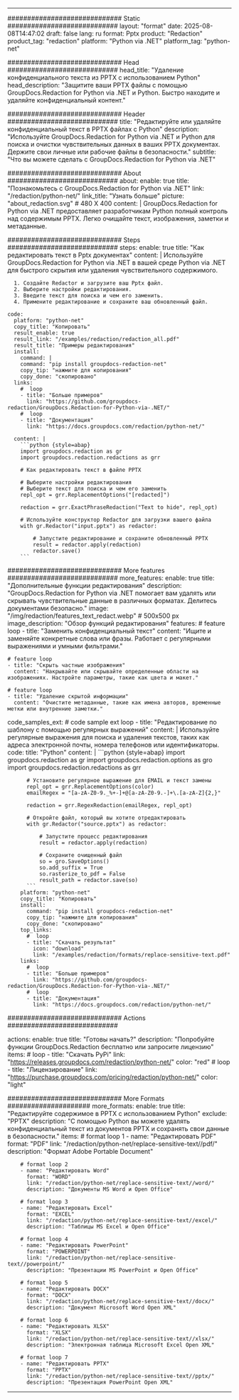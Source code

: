 
---
############################# Static ############################
layout: "format"
date:  2025-08-08T14:47:02
draft: false
lang: ru
format: Pptx
product: "Redaction"
product_tag: "redaction"
platform: "Python via .NET"
platform_tag: "python-net"

############################# Head ############################
head_title: "Удаление конфиденциального текста из PPTX с использованием Python"
head_description: "Защитите ваши PPTX файлы с помощью GroupDocs.Redaction for Python via .NET и Python. Быстро находите и удаляйте конфиденциальный контент."

############################# Header ############################
title: "Редактируйте или удаляйте конфиденциальный текст в PPTX файлах с Python" 
description: "Используйте GroupDocs.Redaction for Python via .NET и Python для поиска и очистки чувствительных данных в ваших PPTX документах. Держите свои личные или рабочие файлы в безопасности."
subtitle: "Что вы можете сделать с GroupDocs.Redaction for Python via .NET" 

############################# About ############################
about:
    enable: true
    title: "Познакомьтесь с GroupDocs.Redaction for Python via .NET"
    link: "/redaction/python-net/"
    link_title: "Узнать больше"
    picture: "about_redaction.svg" # 480 X 400
    content: |
       GroupDocs.Redaction for Python via .NET предоставляет разработчикам Python полный контроль над содержимым PPTX. Легко очищайте текст, изображения, заметки и метаданные.

############################# Steps ############################
steps:
    enable: true
    title: "Как редактировать текст в Pptx документах"
    content: |
      Используйте GroupDocs.Redaction for Python via .NET в вашей среде Python via .NET для быстрого скрытия или удаления чувствительного содержимого.
      
      1. Создайте Redactor и загрузите ваш Pptx файл.
      2. Выберите настройки редактирования.
      3. Введите текст для поиска и чем его заменить.
      4. Примените редактирование и сохраните ваш обновленный файл.
   
    code:
      platform: "python-net"
      copy_title: "Копировать"
      result_enable: true
      result_link: "/examples/redaction/redaction_all.pdf"
      result_title: "Примеры редактирования"
      install:
        command: |
        command: "pip install groupdocs-redaction-net"
        copy_tip: "нажмите для копирования"
        copy_done: "скопировано"
      links:
        #  loop
        - title: "Больше примеров"
          link: "https://github.com/groupdocs-redaction/GroupDocs.Redaction-for-Python-via-.NET/"
        #  loop
        - title: "Документация"
          link: "https://docs.groupdocs.com/redaction/python-net/"
          
      content: |
        ```python {style=abap}
        import groupdocs.redaction as gr
        import groupdocs.redaction.redactions as grr

        # Как редактировать текст в файле PPTX

        # Выберите настройки редактирования
        # Выберите текст для поиска и чем его заменить
        repl_opt = grr.ReplacementOptions("[redacted]")
                
        redaction = grr.ExactPhraseRedaction("Text to hide", repl_opt)

        # Используйте конструктор Redactor для загрузки вашего файла
        with gr.Redactor("input.pptx") as redactor:

            # Запустите редактирование и сохраните обновленный PPTX
            result = redactor.apply(redaction)
            redactor.save()
        ```            


############################# More features ############################
more_features:
  enable: true
  title: "Дополнительные функции редактирования"
  description: "GroupDocs.Redaction for Python via .NET помогает вам удалять или скрывать чувствительные данные в различных форматах. Делитесь документами безопасно."
  image: "/img/redaction/features_text_redact.webp" # 500x500 px
  image_description: "Обзор функций редактирования"
  features:
    # feature loop
    - title: "Заменить конфиденциальный текст"
      content: "Ищите и заменяйте конкретные слова или фразы. Работает с регулярными выражениями и умными фильтрами."

    # feature loop
    - title: "Скрыть частные изображения"
      content: "Накрывайте или скрывайте определенные области на изображениях. Настройте параметры, такие как цвета и макет."

    # feature loop
    - title: "Удаление скрытой информации"
      content: "Очистите метаданные, такие как имена авторов, временные метки или внутренние заметки."
      
  code_samples_ext:
    # code sample ext loop
    - title: "Редактирование по шаблону с помощью регулярных выражений"
      content: |
        Используйте регулярные выражения для поиска и удаления текстов, таких как адреса электронной почты, номера телефонов или идентификаторы.
      code:
        title: "Python"
        content: |
          ```python {style=abap}
          import groupdocs.redaction as gr
          import groupdocs.redaction.options as gro
          import groupdocs.redaction.redactions as grr

          # Установите регулярное выражение для EMAIL и текст замены
          repl_opt = grr.ReplacementOptions(color)
          emailRegex = "[a-zA-Z0-9._%+-]+@[a-zA-Z0-9.-]+\.[a-zA-Z]{2,}"

          redaction = grr.RegexRedaction(emailRegex, repl_opt)

          # Откройте файл, который вы хотите отредактировать
          with gr.Redactor("source.pptx") as redactor:

              # Запустите процесс редактирования
              result = redactor.apply(redaction)

              # Сохраните очищенный файл
              so = gro.SaveOptions()
              so.add_suffix = True
              so.rasterize_to_pdf = False
              result_path = redactor.save(so)
          ```
        platform: "python-net"
        copy_title: "Копировать"
        install:
          command: "pip install groupdocs-redaction-net"
          copy_tip: "нажмите для копирования"
          copy_done: "скопировано"
        top_links:
          #  loop
          - title: "Скачать результат"
            icon: "download"
            link: "/examples/redaction/formats/replace-sensitive-text.pdf"
        links:
          #  loop
          - title: "Больше примеров"
            link: "https://github.com/groupdocs-redaction/GroupDocs.Redaction-for-Python-via-.NET/"
          #  loop
          - title: "Документация"
            link: "https://docs.groupdocs.com/redaction/python-net/"


############################# Actions ############################

actions:
  enable: true
  title: "Готовы начать?"
  description: "Попробуйте функции GroupDocs.Redaction бесплатно или запросите лицензию"
  items:
    #  loop
    - title: "Скачать PyPi"
      link: "https://releases.groupdocs.com/redaction/python-net/"
      color: "red"
        #  loop
    - title: "Лицензирование"
      link: "https://purchase.groupdocs.com/pricing/redaction/python-net/"
      color: "light"


############################# More Formats #####################
more_formats:
    enable: true
    title: "Редактируйте содержимое в PPTX с использованием Python"
    exclude: "PPTX"
    description: "С помощью Python вы можете удалять конфиденциальный текст из документов PPTX и сохранять свои данные в безопасности."
    items: 
        # format loop 1
        - name: "Редактировать PDF"
          format: "PDF"
          link: "/redaction/python-net/replace-sensitive-text//pdf/"
          description: "Формат Adobe Portable Document"

        # format loop 2
        - name: "Редактировать Word"
          format: "WORD"
          link: "/redaction/python-net/replace-sensitive-text//word/"
          description: "Документы MS Word и Open Office"
          
        # format loop 3
        - name: "Редактировать Excel"
          format: "EXCEL"
          link: "/redaction/python-net/replace-sensitive-text//excel/"
          description: "Таблицы MS Excel и Open Office"

        # format loop 4
        - name: "Редактировать PowerPoint"
          format: "POWERPOINT"
          link: "/redaction/python-net/replace-sensitive-text//powerpoint/"
          description: "Презентации MS PowerPoint и Open Office"

        # format loop 5
        - name: "Редактировать DOCX"
          format: "DOCX"
          link: "/redaction/python-net/replace-sensitive-text//docx/"
          description: "Документ Microsoft Word Open XML"
          
        # format loop 6
        - name: "Редактировать XLSX"
          format: "XLSX"
          link: "/redaction/python-net/replace-sensitive-text//xlsx/"
          description: "Электронная таблица Microsoft Excel Open XML"
          
        # format loop 7
        - name: "Редактировать PPTX"
          format: "PPTX"
          link: "/redaction/python-net/replace-sensitive-text//pptx/"
          description: "Презентация PowerPoint Open XML"


---
